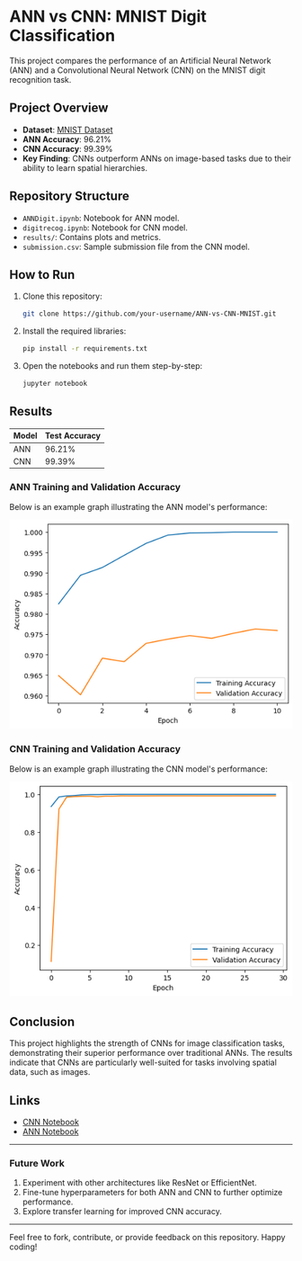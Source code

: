 
# ANN vs CNN: MNIST Digit Classification

This project compares the performance of an Artificial Neural Network (ANN) and a Convolutional Neural Network (CNN) on the MNIST digit recognition task.

## Project Overview
- **Dataset**: [MNIST Dataset](http://yann.lecun.com/exdb/mnist/)
- **ANN Accuracy**: 96.21%
- **CNN Accuracy**: 99.39%
- **Key Finding**: CNNs outperform ANNs on image-based tasks due to their ability to learn spatial hierarchies.

## Repository Structure
- `ANNDigit.ipynb`: Notebook for ANN model.
- `digitrecog.ipynb`: Notebook for CNN model.
- `results/`: Contains plots and metrics.
- `submission.csv`: Sample submission file from the CNN model.

## How to Run
1. Clone this repository:
   ```bash
   git clone https://github.com/your-username/ANN-vs-CNN-MNIST.git
   ```
2. Install the required libraries:
   ```bash
   pip install -r requirements.txt
   ```
3. Open the notebooks and run them step-by-step:
   ```bash
   jupyter notebook
   ```

## Results
| Model | Test Accuracy |
|-------|---------------|
| ANN   | 96.21%        |
| CNN   | 99.39%        |

### ANN Training and Validation Accuracy
Below is an example graph illustrating the ANN model's performance:

![ANN Accuracy Plot](results/ann_accuracy.png)

### CNN Training and Validation Accuracy
Below is an example graph illustrating the CNN model's performance:

![CNN Accuracy Plot](results/cnn_accuracy.png)

## Conclusion
This project highlights the strength of CNNs for image classification tasks, demonstrating their superior performance over traditional ANNs. The results indicate that CNNs are particularly well-suited for tasks involving spatial data, such as images.

## Links
- [CNN Notebook](https://www.kaggle.com/code/asmitkumar12/digitrecog)
- [ANN Notebook](https://www.kaggle.com/code/asmitkumar12/anndigitsrcog)

---

### Future Work
1. Experiment with other architectures like ResNet or EfficientNet.
2. Fine-tune hyperparameters for both ANN and CNN to further optimize performance.
3. Explore transfer learning for improved CNN accuracy.

---
Feel free to fork, contribute, or provide feedback on this repository. Happy coding!
